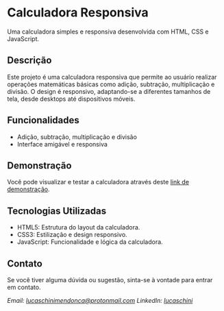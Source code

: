 # Calculadora Responsiva

Uma calculadora simples e responsiva desenvolvida com HTML, CSS e JavaScript.

## Descrição

Este projeto é uma calculadora responsiva que permite ao usuário realizar operações matemáticas básicas como adição, subtração, multiplicação e divisão. O design é responsivo, adaptando-se a diferentes tamanhos de tela, desde desktops até dispositivos móveis.

## Funcionalidades

* Adição, subtração, multiplicação e divisão
* Interface amigável e responsiva

## Demonstração

Você pode visualizar e testar a calculadora através deste [link de demonstração](https://lucaschini-calculator.netlify.app/).

## Tecnologias Utilizadas

* HTML5: Estrutura do layout da calculadora.
* CSS3: Estilização e design responsivo.
* JavaScript: Funcionalidade e lógica da calculadora.

## Contato

Se você tiver alguma dúvida ou sugestão, sinta-se à vontade para entrar em contato.

*Email: lucaschinimendonca@protonmail.com*
*LinkedIn: [lucaschini](https://www.linkedin.com/in/lucaschini/)*
